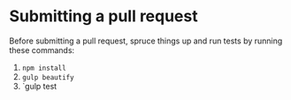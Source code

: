 # Submitting a pull request

Before submitting a pull request, spruce things up and run tests by running
these commands:

1. `npm install`
2. `gulp beautify`
3. `gulp test
